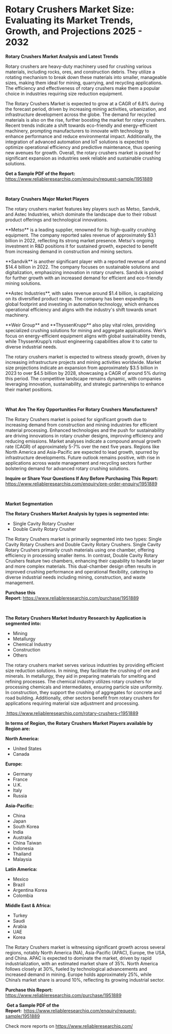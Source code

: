 <p><h1>Rotary Crushers Market Size: Evaluating its Market Trends, Growth, and Projections 2025 - 2032</h1></p><p><strong>Rotary Crushers Market Analysis and Latest Trends</strong></p>
<p><p>Rotary crushers are heavy-duty machinery used for crushing various materials, including rocks, ores, and construction debris. They utilize a rotating mechanism to break down these materials into smaller, manageable sizes, making them ideal for mining, quarrying, and recycling applications. The efficiency and effectiveness of rotary crushers make them a popular choice in industries requiring size reduction equipment.</p><p>The Rotary Crushers Market is expected to grow at a CAGR of 6.8% during the forecast period, driven by increasing mining activities, urbanization, and infrastructure development across the globe. The demand for recycled materials is also on the rise, further boosting the market for rotary crushers. Recent trends indicate a shift towards eco-friendly and energy-efficient machinery, prompting manufacturers to innovate with technology to enhance performance and reduce environmental impact. Additionally, the integration of advanced automation and IoT solutions is expected to optimize operational efficiency and predictive maintenance, thus opening new avenues for growth. Overall, the rotary crushers market is poised for significant expansion as industries seek reliable and sustainable crushing solutions.</p></p>
<p><strong>Get a Sample PDF of the Report:&nbsp;</strong> <a href="https://www.reliableresearchiq.com/enquiry/request-sample/1951889?utm_campaign=3026&utm_medium=2&utm_source=Github&utm_content=ia&utm_term=10042025&utm_id=rotary-crushers">https://www.reliableresearchiq.com/enquiry/request-sample/1951889</a></p>
<p>&nbsp;</p>
<p><strong>Rotary Crushers Major Market Players</strong></p>
<p><p>The rotary crushers market features key players such as Metso, Sandvik, and Astec Industries, which dominate the landscape due to their robust product offerings and technological innovations. </p><p>**Metso** is a leading supplier, renowned for its high-quality crushing equipment. The company reported sales revenue of approximately $3.1 billion in 2022, reflecting its strong market presence. Metso's ongoing investment in R&D positions it for sustained growth, expected to benefit from increasing demand in construction and mining sectors.</p><p>**Sandvik** is another significant player with a reported revenue of around $14.4 billion in 2022. The company focuses on sustainable solutions and digitalization, emphasizing innovation in rotary crushers. Sandvik is poised for further growth with an increased demand for efficient and eco-friendly mining solutions.</p><p>**Astec Industries**, with sales revenue around $1.4 billion, is capitalizing on its diversified product range. The company has been expanding its global footprint and investing in automation technology, which enhances operational efficiency and aligns with the industry's shift towards smart machinery.</p><p>**Weir Group** and **ThyssenKrupp** also play vital roles, providing specialized crushing solutions for mining and aggregate applications. Weir’s focus on energy-efficient equipment aligns with global sustainability trends, while ThyssenKrupp’s robust engineering capabilities allow it to cater to diverse industrial needs.</p><p>The rotary crushers market is expected to witness steady growth, driven by increasing infrastructure projects and mining activities worldwide. Market size projections indicate an expansion from approximately $3.5 billion in 2023 to over $4.5 billion by 2028, showcasing a CAGR of around 5% during this period. The competitive landscape remains dynamic, with companies leveraging innovation, sustainability, and strategic partnerships to enhance their market positions.</p></p>
<p>&nbsp;</p>
<p><strong>What Are The Key Opportunities For Rotary Crushers Manufacturers?</strong></p>
<p><p>The Rotary Crushers market is poised for significant growth due to increasing demand from construction and mining industries for efficient material processing. Enhanced technologies and the push for sustainability are driving innovations in rotary crusher designs, improving efficiency and reducing emissions. Market analyses indicate a compound annual growth rate (CAGR) of approximately 5-7% over the next five years. Regions like North America and Asia-Pacific are expected to lead growth, spurred by infrastructure developments. Future outlook remains positive, with rise in applications across waste management and recycling sectors further bolstering demand for advanced rotary crushing solutions.</p></p>
<p><strong>Inquire or Share Your Questions If Any Before Purchasing This Report:</strong> <a href="https://www.reliableresearchiq.com/enquiry/pre-order-enquiry/1951889?utm_campaign=3026&utm_medium=2&utm_source=Github&utm_content=ia&utm_term=10042025&utm_id=rotary-crushers">https://www.reliableresearchiq.com/enquiry/pre-order-enquiry/1951889</a></p>
<p>&nbsp;</p>
<p><strong>Market Segmentation</strong></p>
<p><strong>The Rotary Crushers Market Analysis by types is segmented into:</strong></p>
<p><ul><li>Single Cavity Rotary Crusher</li><li>Double Cavity Rotary Crusher</li></ul></p>
<p><p>The Rotary Crushers market is primarily segmented into two types: Single Cavity Rotary Crushers and Double Cavity Rotary Crushers. Single Cavity Rotary Crushers primarily crush materials using one chamber, offering efficiency in processing smaller items. In contrast, Double Cavity Rotary Crushers feature two chambers, enhancing their capability to handle larger and more complex materials. This dual-chamber design often results in improved crushing performance and operational flexibility, catering to diverse industrial needs including mining, construction, and waste management.</p></p>
<p><strong>Purchase this Report:&nbsp;</strong><a href="https://www.reliableresearchiq.com/purchase/1951889?utm_campaign=3026&utm_medium=2&utm_source=Github&utm_content=ia&utm_term=10042025&utm_id=rotary-crushers">https://www.reliableresearchiq.com/purchase/1951889</a></p>
<p>&nbsp;</p>
<p><strong>The Rotary Crushers Market Industry Research by Application is segmented into:</strong></p>
<p><ul><li>Mining</li><li>Metallurgy</li><li>Chemical Industry</li><li>Construction</li><li>Others</li></ul></p>
<p><p>The rotary crushers market serves various industries by providing efficient size reduction solutions. In mining, they facilitate the crushing of ore and minerals. In metallurgy, they aid in preparing materials for smelting and refining processes. The chemical industry utilizes rotary crushers for processing chemicals and intermediates, ensuring particle size uniformity. In construction, they support the crushing of aggregates for concrete and road building. Additionally, other sectors benefit from rotary crushers for applications requiring material size adjustment and processing.</p></p>
<p><a href="https://www.reliableresearchiq.com/rotary-crushers-r1951889?utm_campaign=3026&utm_medium=2&utm_source=Github&utm_content=ia&utm_term=10042025&utm_id=rotary-crushers">&nbsp;https://www.reliableresearchiq.com/rotary-crushers-r1951889</a></p>
<p><strong>In terms of Region, the Rotary Crushers Market Players available by Region are:</strong></p>
<p>
    <p> <strong> North America: </strong>
        <ul>
            <li>United States</li>
            <li>Canada</li>
        </ul>
        </p> 
    <p> <strong> Europe: </strong>
        <ul>
            <li>Germany</li>
            <li>France</li>
            <li>U.K.</li>
            <li>Italy</li>
            <li>Russia</li>
        </ul>
        </p> 
    <p> <strong> Asia-Pacific: </strong>
        <ul>
            <li>China</li>
            <li>Japan</li>
            <li>South Korea</li>
            <li>India</li>
            <li>Australia</li>
            <li>China Taiwan</li>
            <li>Indonesia</li>
            <li>Thailand</li>
            <li>Malaysia</li>
        </ul>
        </p> 
    <p> <strong> Latin America: </strong>
        <ul>
            <li>Mexico</li>
            <li>Brazil</li>
            <li>Argentina Korea</li>
            <li>Colombia</li>
        </ul>
        </p> 
    <p> <strong> Middle East & Africa: </strong>
        <ul>
            <li>Turkey</li>
            <li>Saudi</li>
            <li>Arabia</li>
            <li>UAE</li>
            <li>Korea</li>
        </ul>
    </p>
    </p>
<p><p>The Rotary Crushers market is witnessing significant growth across several regions, notably North America (NA), Asia-Pacific (APAC), Europe, the USA, and China. APAC is expected to dominate the market, driven by rapid industrialization, with an estimated market share of 35%. North America follows closely at 30%, fueled by technological advancements and increased demand in mining. Europe holds approximately 25%, while China’s market share is around 10%, reflecting its growing industrial sector.</p></p>
<p><strong>Purchase this Report: </strong><a href="https://www.reliableresearchiq.com/purchase/1951889?utm_campaign=3026&utm_medium=2&utm_source=Github&utm_content=ia&utm_term=10042025&utm_id=rotary-crushers">https://www.reliableresearchiq.com/purchase/1951889</a></p>
<p>&nbsp;<strong>Get a Sample PDF of the Report:&nbsp;&nbsp;</strong><a href="https://www.reliableresearchiq.com/enquiry/request-sample/1951889?utm_campaign=3026&utm_medium=2&utm_source=Github&utm_content=ia&utm_term=10042025&utm_id=rotary-crushers">https://www.reliableresearchiq.com/enquiry/request-sample/1951889</a></p>
<p><strong></strong></p>
<p>Check more reports on <a href="https://www.reliableresearchiq.com/?utm_campaign=3026&utm_medium=2&utm_source=Github&utm_content=ia&utm_term=10042025&utm_id=rotary-crushers">https://www.reliableresearchiq.com/</a></p>